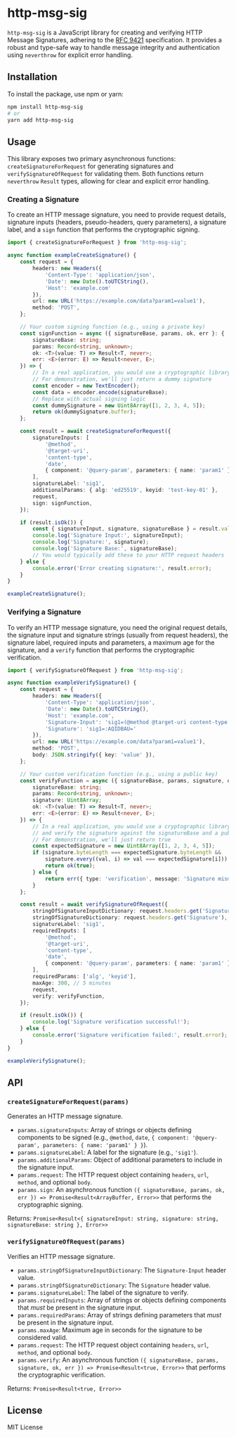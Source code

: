 # http-msg-sig

`http-msg-sig` is a JavaScript library for creating and verifying HTTP Message Signatures, adhering to the [RFC 9421](https://www.rfc-editor.org/rfc/rfc9421.html) specification. It provides a robust and type-safe way to handle message integrity and authentication using `neverthrow` for explicit error handling.

## Installation

To install the package, use npm or yarn:

```bash
npm install http-msg-sig
# or
yarn add http-msg-sig
```

## Usage

This library exposes two primary asynchronous functions: `createSignatureForRequest` for generating signatures and `verifySignatureOfRequest` for validating them. Both functions return `neverthrow` `Result` types, allowing for clear and explicit error handling.

### Creating a Signature

To create an HTTP message signature, you need to provide request details, signature inputs (headers, pseudo-headers, query parameters), a signature label, and a `sign` function that performs the cryptographic signing.

```ts
import { createSignatureForRequest } from 'http-msg-sig';

async function exampleCreateSignature() {
    const request = {
        headers: new Headers({
            'Content-Type': 'application/json',
            'Date': new Date().toUTCString(),
            'Host': 'example.com'
        }),
        url: new URL('https://example.com/data?param1=value1'),
        method: 'POST',
    };

    // Your custom signing function (e.g., using a private key)
    const signFunction = async ({ signatureBase, params, ok, err }: {
        signatureBase: string;
        params: Record<string, unknown>;
        ok: <T>(value: T) => Result<T, never>;
        err: <E>(error: E) => Result<never, E>;
    }) => {
        // In a real application, you would use a cryptographic library here
        // For demonstration, we'll just return a dummy signature
        const encoder = new TextEncoder();
        const data = encoder.encode(signatureBase);
        // Replace with actual signing logic
        const dummySignature = new Uint8Array([1, 2, 3, 4, 5]); 
        return ok(dummySignature.buffer);
    };

    const result = await createSignatureForRequest({
        signatureInputs: [
            '@method',
            '@target-uri',
            'content-type',
            'date',
            { component: '@query-param', parameters: { name: 'param1' } }
        ],
        signatureLabel: 'sig1',
        additionalParams: { alg: 'ed25519', keyid: 'test-key-01' },
        request,
        sign: signFunction,
    });

    if (result.isOk()) {
        const { signatureInput, signature, signatureBase } = result.value;
        console.log('Signature Input:', signatureInput);
        console.log('Signature:', signature);
        console.log('Signature Base:', signatureBase);
        // You would typically add these to your HTTP request headers
    } else {
        console.error('Error creating signature:', result.error);
    }
}

exampleCreateSignature();
```

### Verifying a Signature

To verify an HTTP message signature, you need the original request details, the signature input and signature strings (usually from request headers), the signature label, required inputs and parameters, a maximum age for the signature, and a `verify` function that performs the cryptographic verification.

```ts
import { verifySignatureOfRequest } from 'http-msg-sig';

async function exampleVerifySignature() {
    const request = {
        headers: new Headers({
            'Content-Type': 'application/json',
            'Date': new Date().toUTCString(),
            'Host': 'example.com',
            'Signature-Input': 'sig1=(@method @target-uri content-type date @query-param;name="param1");alg="ed25519";keyid="test-key-01"',
            'Signature': 'sig1=:AQIDBAU='
        }),
        url: new URL('https://example.com/data?param1=value1'),
        method: 'POST',
        body: JSON.stringify({ key: 'value' }),
    };

    // Your custom verification function (e.g., using a public key)
    const verifyFunction = async ({ signatureBase, params, signature, ok, err }: {
        signatureBase: string;
        params: Record<string, unknown>;
        signature: Uint8Array;
        ok: <T>(value: T) => Result<T, never>;
        err: <E>(error: E) => Result<never, E>;
    }) => {
        // In a real application, you would use a cryptographic library here
        // and verify the signature against the signatureBase and a public key
        // For demonstration, we'll just return true
        const expectedSignature = new Uint8Array([1, 2, 3, 4, 5]);
        if (signature.byteLength === expectedSignature.byteLength &&
            signature.every((val, i) => val === expectedSignature[i])) {
            return ok(true);
        } else {
            return err({ type: 'verification', message: 'Signature mismatch' });
        }
    };

    const result = await verifySignatureOfRequest({
        stringOfSignatureInputDictionary: request.headers.get('Signature-Input'),
        stringOfSignatureDictionary: request.headers.get('Signature'),
        signatureLabel: 'sig1',
        requiredInputs: [
            '@method',
            '@target-uri',
            'content-type',
            'date',
            { component: '@query-param', parameters: { name: 'param1' } }
        ],
        requiredParams: ['alg', 'keyid'],
        maxAge: 300, // 5 minutes
        request,
        verify: verifyFunction,
    });

    if (result.isOk()) {
        console.log('Signature verification successful!');
    } else {
        console.error('Signature verification failed:', result.error);
    }
}

exampleVerifySignature();
```

## API

### `createSignatureForRequest(params)`

Generates an HTTP message signature.

-   `params.signatureInputs`: Array of strings or objects defining components to be signed (e.g., `@method`, `date`, `{ component: '@query-param', parameters: { name: 'param1' } }`).
-   `params.signatureLabel`: A label for the signature (e.g., `'sig1'`).
-   `params.additionalParams`: Object of additional parameters to include in the signature input.
-   `params.request`: The HTTP request object containing `headers`, `url`, `method`, and optional `body`.
-   `params.sign`: An asynchronous function `({ signatureBase, params, ok, err }) => Promise<Result<ArrayBuffer, Error>>` that performs the cryptographic signing.

Returns: `Promise<Result<{ signatureInput: string, signature: string, signatureBase: string }, Error>>`

### `verifySignatureOfRequest(params)`

Verifies an HTTP message signature.

-   `params.stringOfSignatureInputDictionary`: The `Signature-Input` header value.
-   `params.stringOfSignatureDictionary`: The `Signature` header value.
-   `params.signatureLabel`: The label of the signature to verify.
-   `params.requiredInputs`: Array of strings or objects defining components that *must* be present in the signature input.
-   `params.requiredParams`: Array of strings defining parameters that *must* be present in the signature input.
-   `params.maxAge`: Maximum age in seconds for the signature to be considered valid.
-   `params.request`: The HTTP request object containing `headers`, `url`, `method`, and optional `body`.
-   `params.verify`: An asynchronous function `({ signatureBase, params, signature, ok, err }) => Promise<Result<true, Error>>` that performs the cryptographic verification.

Returns: `Promise<Result<true, Error>>`

## License

MIT License
